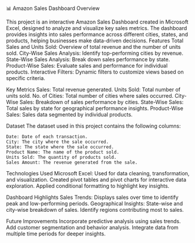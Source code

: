 📊 Amazon Sales Dashboard
Overview

This project is an interactive Amazon Sales Dashboard created in Microsoft Excel, designed to analyze and visualize key sales metrics. The dashboard provides insights into sales performance across different cities, states, and products, helping businesses make data-driven decisions.
Features
    Total Sales and Units Sold: Overview of total revenue and the number of units sold.
    City-Wise Sales Analysis: Identify top-performing cities by revenue.
    State-Wise Sales Analysis: Break down sales performance by state.
    Product-Wise Sales: Evaluate sales and performance for individual products.
    Interactive Filters: Dynamic filters to customize views based on specific criteria.

Key Metrics
    Sales: Total revenue generated.
    Units Sold: Total number of units sold.
    No. of Cities: Total number of cities where sales occurred.
    City-Wise Sales: Breakdown of sales performance by cities.
    State-Wise Sales: Total sales by state for geographical performance insights.
    Product-Wise Sales: Sales data segmented by individual products.

Dataset
The dataset used in this project contains the following columns:

    Date: Date of each transaction.
    City: The city where the sale occurred.
    State: The state where the sale occurred.
    Product Name: The name of the product sold.
    Units Sold: The quantity of products sold.
    Sales Amount: The revenue generated from the sale.

Technologies Used
    Microsoft Excel:
        Used for data cleaning, transformation, and visualization.
        Created pivot tables and pivot charts for interactive data exploration.
        Applied conditional formatting to highlight key insights.

Dashboard Highlights
    Sales Trends: Displays sales over time to identify peak and low-performing periods.
    Geographical Insights:
        State-wise and city-wise breakdown of sales.
        Identify regions contributing most to sales.

Future Improvements
    Incorporate predictive analysis using sales trends.
    Add customer segmentation and behavior analysis.
    Integrate data from multiple time periods for deeper insights.
